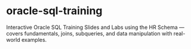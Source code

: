 # oracle-sql-training
 Interactive Oracle SQL Training Slides and Labs using the HR Schema — covers fundamentals, joins, subqueries, and data manipulation with real-world examples.

